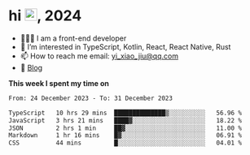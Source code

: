 <h1> hi <img src="https://raw.githubusercontent.com/blackcater/blackcater/main/images/Hi.gif" height="24" />, 2024 </h1>

- 🧑🏻‍💻 I am a front-end developer
- 👀 I’m interested in TypeScript, Kotlin, React, React Native, Rust
- 📫 How to reach me  email: yi_xiao_jiu@qq.com
- 📝 [Blog](https://yixiaojiu-blog.netlify.app/)

**This week I spent my time on** 

<!--START_SECTION:waka-->

```txt
From: 24 December 2023 - To: 31 December 2023

TypeScript   10 hrs 29 mins  ██████████████▒░░░░░░░░░░   56.96 %
JavaScript   3 hrs 21 mins   ████▓░░░░░░░░░░░░░░░░░░░░   18.22 %
JSON         2 hrs 1 min     ██▓░░░░░░░░░░░░░░░░░░░░░░   11.00 %
Markdown     1 hr 16 mins    █▓░░░░░░░░░░░░░░░░░░░░░░░   06.91 %
CSS          44 mins         █░░░░░░░░░░░░░░░░░░░░░░░░   04.01 %
```

<!--END_SECTION:waka-->
